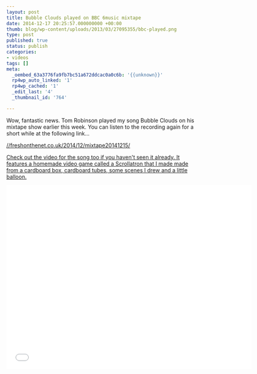 ```yaml
---
layout: post
title: Bubble Clouds played on BBC 6music mixtape
date: 2014-12-17 20:25:57.000000000 +00:00
thumb: blog/wp-content/uploads/2013/03/27095355/bbc-played.png
type: post
published: true
status: publish
categories:
- videos
tags: []
meta:
  _oembed_63a3776fa9fb7bc51a672ddcac0a0c6b: '{{unknown}}'
  rp4wp_auto_linked: '1'
  rp4wp_cached: '1'
  _edit_last: '4'
  _thumbnail_id: '764'

---
```

<p>Wow, fantastic news. Tom Robinson played my song Bubble Clouds on his mixtape show earlier this week. You can listen to the recording again for a short while at the following link...</p>

<p><a href="//freshonthenet.co.uk/2014/12/mixtape20141215/" title"Sugardrum on BBC 6music">//freshonthenet.co.uk/2014/12/mixtape20141215/</p>
<p>Check out the video for the song too if you haven't seen it already. It features a homemade video game called a Scrollatron that I made made from a cardboard box, cardboard tubes, some scenes I drew and a little balloon.</p>

<p><iframe width="640" height="480" src="//www.youtube.com/embed/ijo0I2xD9gM" frameborder="0" allowfullscreen></iframe></p>

